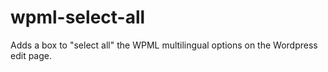 # wpml-select-all
Adds a box to "select all" the WPML multilingual options on the Wordpress edit page.
